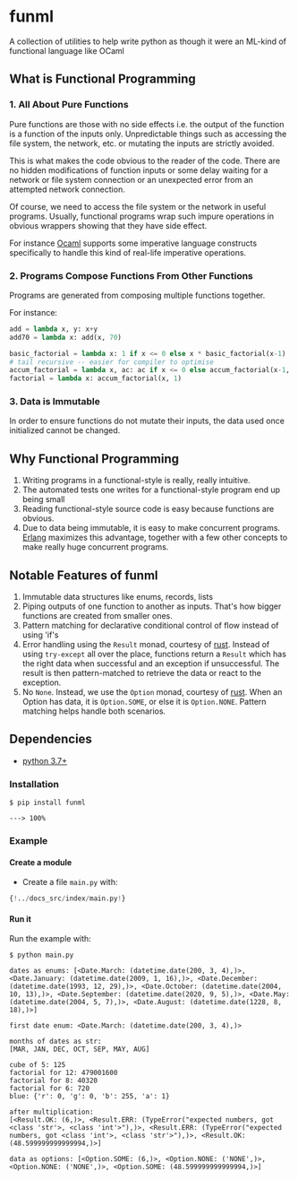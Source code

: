 # funml

A collection of utilities to help write python as though it were an ML-kind of functional language like OCaml

## What is Functional Programming

### 1. All About Pure Functions

Pure functions are those with no side effects i.e. the output of the function is a function of the inputs only.
Unpredictable things such as accessing the file system, the network, etc. or mutating the inputs are strictly avoided.

This is what makes the code obvious to the reader of the code. There are no hidden modifications of function inputs or
some delay waiting for a network or file system connection or an unexpected error from an attempted network connection.
  
Of course, we need to access the file system or the network in useful programs.
Usually, functional programs wrap such impure operations in obvious wrappers showing that
they have side effect.

For instance [Ocaml](https://ocaml.org/docs/first-hour#imperative-ocaml) supports some imperative language constructs
specifically to handle this kind of real-life imperative operations.

### 2. Programs Compose Functions From Other Functions

Programs are generated from composing multiple functions together.
  
For instance:

```python
add = lambda x, y: x+y 
add70 = lambda x: add(x, 70)

basic_factorial = lambda x: 1 if x <= 0 else x * basic_factorial(x-1)
# tail recursive -- easier for compiler to optimise
accum_factorial = lambda x, ac: ac if x <= 0 else accum_factorial(x-1, x*ac)
factorial = lambda x: accum_factorial(x, 1)
```

### 3. Data is Immutable

In order to ensure functions do not mutate their inputs, the data used once initialized cannot be changed.

## Why Functional Programming

1. Writing programs in a functional-style is really, really intuitive.
2. The automated tests one writes for a functional-style program end up being small
3. Reading functional-style source code is easy because functions are obvious.
4. Due to data being immutable, it is easy to make concurrent programs. 
  [Erlang](https://www.erlang.org/) maximizes this advantage, together with a few other concepts to 
  make really huge concurrent programs.

## Notable Features of funml

1. Immutable data structures like enums, records, lists
2. Piping outputs of one function to another as inputs. That's how bigger functions are created from smaller ones.
3. Pattern matching for declarative conditional control of flow instead of using 'if's
4. Error handling using the `Result` monad, courtesy of [rust](https://doc.rust-lang.org/book/ch09-02-recoverable-errors-with-result.html).
   Instead of using `try-except` all over the place, functions return 
   a `Result` which has the right data when successful and an exception if unsuccessful. 
   The result is then pattern-matched to retrieve the data or react to the exception.
5. No `None`. Instead, we use the `Option` monad, courtesy of [rust](https://doc.rust-lang.org/book/ch06-01-defining-an-enum.html?highlight=option#the-option-enum-and-its-advantages-over-null-values).
   When an Option has data, it is `Option.SOME`, or else it is `Option.NONE`. 
   Pattern matching helps handle both scenarios.

## Dependencies

- [python 3.7+](https://docs.python.org/)

### Installation
<div class="termy">

```console
$ pip install funml

---> 100%
```
</div>

### Example

#### Create a module

- Create a file `main.py` with:

```Python
{!../docs_src/index/main.py!}
```

#### Run it

Run the example with:

<div class="termy">

```console
$ python main.py

dates as enums: [<Date.March: (datetime.date(200, 3, 4),)>, <Date.January: (datetime.date(2009, 1, 16),)>, <Date.December: (datetime.date(1993, 12, 29),)>, <Date.October: (datetime.date(2004, 10, 13),)>, <Date.September: (datetime.date(2020, 9, 5),)>, <Date.May: (datetime.date(2004, 5, 7),)>, <Date.August: (datetime.date(1228, 8, 18),)>]

first date enum: <Date.March: (datetime.date(200, 3, 4),)>

months of dates as str:
[MAR, JAN, DEC, OCT, SEP, MAY, AUG]

cube of 5: 125
factorial for 12: 479001600
factorial for 8: 40320
factorial for 6: 720
blue: {'r': 0, 'g': 0, 'b': 255, 'a': 1}

after multiplication:
[<Result.OK: (6,)>, <Result.ERR: (TypeError("expected numbers, got <class 'str'>, <class 'int'>"),)>, <Result.ERR: (TypeError("expected numbers, got <class 'int'>, <class 'str'>"),)>, <Result.OK: (48.599999999999994,)>]

data as options: [<Option.SOME: (6,)>, <Option.NONE: ('NONE',)>, <Option.NONE: ('NONE',)>, <Option.SOME: (48.599999999999994,)>]
```
</div>
